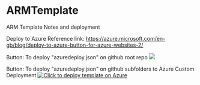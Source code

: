 # ARMTemplate
ARM Template Notes and deployment

Deploy to Azure Reference link:
https://azure.microsoft.com/en-gb/blog/deploy-to-azure-button-for-azure-websites-2/


Button: To deploy "azuredeploy.json" on github root repo
<a href="https://azuredeploy.net/?repository=https://github.com/jorseng/ARMTemplate" target="_blank">
    <img src="http://azuredeploy.net/deploybutton.png"/>
</a>

Button: To deploy "azuredeploy.json" on github subfolders to Azure Custom Deployment
[![Click to deploy template on Azure](http://azuredeploy.net/deploybutton.png "Click to deploy template on Azure")](https://portal.azure.com/#create/Microsoft.Template/uri/https%3A%2F%2Fraw.githubusercontent.com%2Fjorseng%2FARMTemplate%2Fmaster%2Fazuredeploy.json)
